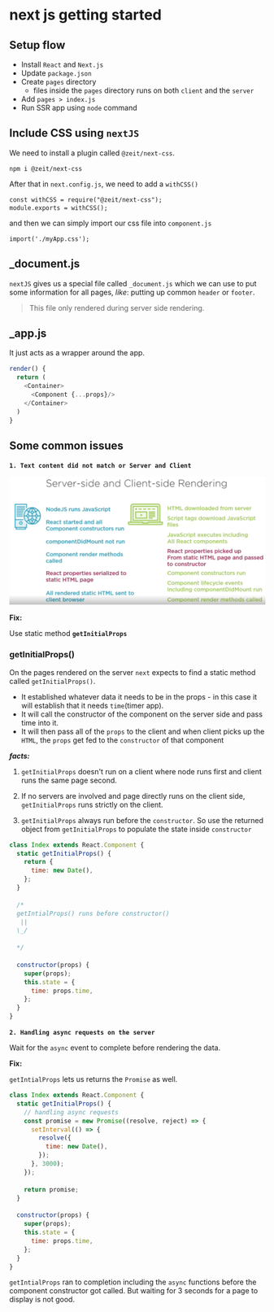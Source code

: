 # next js getting started

## Setup flow
- Install `React` and `Next.js`
- Update `package.json`
- Create `pages` directory
    - files inside the `pages` directory runs on both `client` and the `server`
- Add `pages > index.js`
- Run SSR app using `node` command

## Include CSS using `nextJS`

We need to install a plugin called `@zeit/next-css`. 
```
npm i @zeit/next-css
```

After that in `next.config.js`, we need to add a `withCSS()`
```
const withCSS = require("@zeit/next-css");
module.exports = withCSS();
```

and then we can simply import our css file into `component.js`

```
import('./myApp.css');
```

## _document.js
`nextJS` gives us a special file called `_document.js` which we can use to put some information for all pages, _like_: putting up common `header` or `footer`.

> This file only rendered during server side rendering.

## _app.js
It just acts as a wrapper around the app.

```javascript
render() {
  return (
    <Container>
      <Component {...props}/>
    </Container>
  )
}
```

## **Some common issues**
**`1. Text content did not match or Server and Client`**

![SSR](https://github.com/bhushangoel/ctfi-cdn/blob/master/ssr-vs-csr.PNG?raw=true#post-img)

**Fix:**

Use static method **`getInitialProps`**

### **getInitialProps()**
On the pages rendered on the server `next` expects to find a static method called `getInitialProps()`. 
- It established whatever data it needs to be in the props - in this case it will establish that it needs `time`(timer app). 
- It will call the constructor of the component on the server side and pass time into it.
- It will then pass all of the `props` to the client and when client picks up the `HTML`, the `props` get fed to the `constructor` of that component

***facts:***

1. `getInitialProps` doesn't run on a client where node runs first and client runs the same page second.
2. If no servers are involved and page directly runs on the client side, `getInitialProps` runs strictly on the client.

3. `getInitialProps` always run before the `constructor`. So use the returned object from `getInitialProps` to populate the state inside `constructor`

```javascript
class Index extends React.Component {
  static getInitialProps() {
    return {
      time: new Date(),
    };
  }

  /*
  getIntialProps() runs before constructor()
   ||
  \_/

  */

  constructor(props) {
    super(props);
    this.state = {
      time: props.time,
    };
  }
}
```
**`2. Handling async requests on the server`**

Wait for the `async` event to complete before rendering the data.

**Fix:**

`getIntialProps` lets us returns the `Promise` as well.

```javascript
class Index extends React.Component {
  static getInitialProps() {
    // handling async requests
    const promise = new Promise((resolve, reject) => {
      setInterval(() => {
        resolve({
          time: new Date(),
        });
      }, 3000);
    });

    return promise;
  }

  constructor(props) {
    super(props);
    this.state = {
      time: props.time,
    };
  }
}
```

`getIntialProps` ran to completion including the `async` functions before the component constructor got called.
But waiting for 3 seconds for a page to display is not good.
